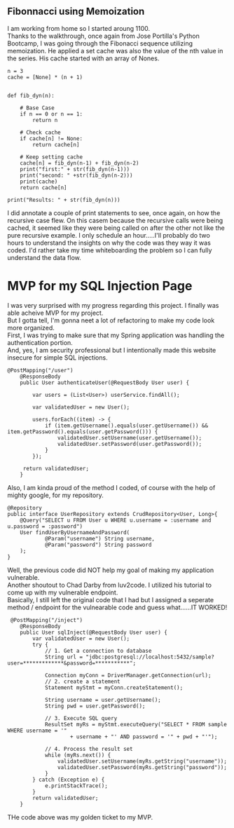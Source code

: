 ## Fibonnacci using Memoization
I am working from home so I started aroung 1100.  
Thanks to the walkthrough, once again from Jose Portilla's Python Bootcamp, I was going through the Fibonacci sequence utilizing memoization. He applied a set cache was also the value of the nth value in the series. His cache started with an array of Nones.  

```
n = 3
cache = [None] * (n + 1)


def fib_dyn(n):
    
    # Base Case
    if n == 0 or n == 1:
        return n
    
    # Check cache
    if cache[n] != None:
        return cache[n]
    
    # Keep setting cache
    cache[n] = fib_dyn(n-1) + fib_dyn(n-2)
    print("first:" + str(fib_dyn(n-1)))
    print("second: " +str(fib_dyn(n-2)))
    print(cache)
    return cache[n]

print("Results: " + str(fib_dyn(n)))

```
I did annotate a couple of print statements to see, once again, on how the recursive case flew. On this casem because the recursive calls were being cached, it seemed like they were being called on after the other not like the pure recursive example. I only schedule an hour.....I'll probably do two hours to understand the insights on why the code was they way it was coded. I'd rather take my time whiteboarding the problem so I can fully understand the data flow.  

# MVP for my SQL Injection Page
I was very surprised with my progress regarding this project. I finally was able acheive MVP for my project.  
But I gotta tell, I'm gonna neet a lot of refactoring to make my code look more organized.  
First, I was trying to make sure that my Spring application was handling the authentication portion.  
And, yes, I am security professional but I intentionally made this website insecure for simple SQL injections.  

```
@PostMapping("/user")
    @ResponseBody
    public User authenticateUser(@RequestBody User user) {

        var users = (List<User>) userService.findAll();

        var validatedUser = new User();

        users.forEach((item) -> {
            if (item.getUsername().equals(user.getUsername()) && item.getPassword().equals(user.getPassword())) {
                validatedUser.setUsername(user.getUsername());
                validatedUser.setPassword(user.getPassword());
            }
        });

     return validatedUser;
    }
```

Also, I am kinda proud of the method I coded, of course with the help of mighty google, for my repository.

```
@Repository
public interface UserRepository extends CrudRepository<User, Long>{
    @Query("SELECT u FROM User u WHERE u.username = :username and u.password = :password")
    User findUserByUsernameAndPassword(
            @Param("username") String username,
            @Param("password") String password
    );
}
```
Well, the previous code did NOT help my goal of making my application vulnerable.  
Another shoutout to Chad Darby from luv2code. I utilized his tutorial to come up with my vulnerable endpoint.  
Basically, I still left the original code that I had but I assigned a seperate method / endpoint for the vulnearable code and guess what......IT WORKED!

```
 @PostMapping("/inject")
    @ResponseBody
    public User sqlInject(@RequestBody User user) {
        var validatedUser = new User();
        try {
            // 1. Get a connection to database
            String url = "jdbc:postgresql://localhost:5432/sample?user=*************&password=***********";

            Connection myConn = DriverManager.getConnection(url);
            // 2. create a statement
            Statement myStmt = myConn.createStatement();

            String username = user.getUsername();
            String pwd = user.getPassword();

            // 3. Execute SQL query
            ResultSet myRs = myStmt.executeQuery("SELECT * FROM sample WHERE username = '"
                    + username + "' AND password = '" + pwd + "'");

            // 4. Process the result set
            while (myRs.next()) {
                validatedUser.setUsername(myRs.getString("username"));
                validatedUser.setPassword(myRs.getString("password"));
            }
        } catch (Exception e) {
            e.printStackTrace();
        }
        return validatedUser;
    }
```
THe code above was my golden ticket to my MVP.






